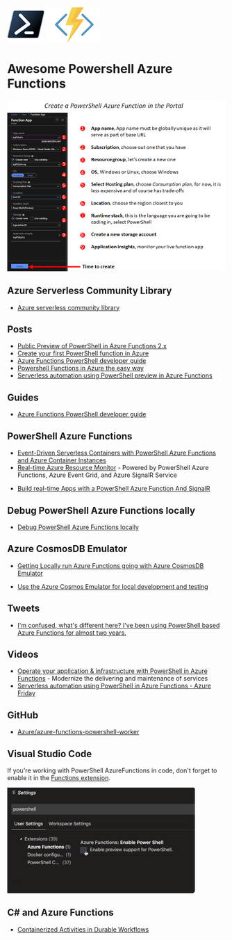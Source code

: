 ![](/images/PSCoreLogo.png)
![](/images/AzureFunctionLogo.png)

# Awesome Powershell Azure Functions

![](/images/CreatePSAzFnInPortal.png)

## Azure Serverless Community Library

- [Azure serverless community library](https://www.serverlesslibrary.net/?language=PowerShell)

##  Posts

- [Public Preview of PowerShell in Azure Functions 2.x](https://devblogs.microsoft.com/powershell/public-preview-of-powershell-in-azure-functions-2-x/)
- [Create your first PowerShell function in Azure](https://docs.microsoft.com/en-us/azure/azure-functions/functions-create-first-function-powershell?ocid=AID754288&wt.mc_id=CFID0454)
- [Azure Functions PowerShell developer guide](https://docs.microsoft.com/en-us/azure/azure-functions/functions-reference-powershell)
- [Powershell Functions in Azure the easy way](https://agazoth.github.io/blogpost/2019/04/29/Powershell-Functions-In-Azure-The-Easy-Way.html)
- [Serverless automation using PowerShell preview in Azure Functions](https://azure.microsoft.com/en-us/blog/serverless-automation-using-powershell-preview-in-azure-functions/)

## Guides

- [Azure Functions PowerShell developer guide](https://docs.microsoft.com/en-us/azure/azure-functions/functions-reference-powershell)

## PowerShell Azure Functions

- [Event-Driven Serverless Containers with PowerShell Azure Functions and Azure Container Instances](https://dev.to/azure/event-driven-serverless-containers-with-powershell-azure-functions-and-azure-container-instances-e9b
)
- [Real-time Azure Resource Monitor](https://github.com/anthonychu/functions-resource-monitor) - Powered by PowerShell Azure Functions, Azure Event Grid, and Azure SignalR Service
<!-- ![](https://raw.githubusercontent.com/anthonychu/functions-resource-monitor/master/powershell-func-resource-monitor.gif) -->
- [Build real-time Apps with a PowerShell Azure Function And SignalR](https://dfinke.github.io/powershell,%20azure%20functions,%20signalr/2019/05/12/Build-real-time-Apps-with-a-PowerShell-Azure-Function-And-SignalR.html)

## Debug PowerShell Azure Functions locally

- [Debug PowerShell Azure Functions locally](https://docs.microsoft.com/en-us/azure/azure-functions/functions-debug-powershell-local)

## Azure CosmosDB Emulator

- [Getting Locally run Azure Functions going with Azure CosmosDB Emulator](http://www.tobiaswright.com/2017/10/19/Getting-Locally-run-Azure-Functions-going-with-Azure-CosmosDB-Emulator/)

- [Use the Azure Cosmos Emulator for local development and testing](https://docs.microsoft.com/en-us/azure/cosmos-db/local-emulator)

## Tweets

- [I'm confused, what's different here? I've been using PowerShell based Azure Functions for almost two years.](https://twitter.com/nthonyChu/status/1122543092534349824?ref_src=twsrc%5Etfw%7Ctwcamp%5Etweetembed%7Ctwterm%5E1122543092534349824&ref_url=https%3A%2F%2Fdevclass.com%2F2019%2F04%2F29%2Fpowershell-fans-swoon-as-microsoft-previews-azure-functions-support%2F)

## Videos

- [Operate your application & infrastructure with PowerShell in Azure Functions](https://www.youtube.com/watch?v=4IYbnaJ204Y) - Modernize the delivering and maintenance of services
- [Serverless automation using PowerShell in Azure Functions - Azure Friday](https://www.youtube.com/watch?v=biTE9PgdOAs&feature=youtu.be&fbclid=IwAR0ES1S8vI8G5alUdjlGQDoR8BYz1G1uQeSaTGrb4dLzJPpPbWerZDcLafM)

## GitHub

- [Azure/azure-functions-powershell-worker](https://github.com/Azure/azure-functions-powershell-worker)

## Visual Studio Code

If you're working with PowerShell AzureFunctions in code, don't forget to enable it in the [Functions extension](https://docs.microsoft.com/en-us/azure/azure-functions/functions-create-first-function-powershell).

![](/images/PowerShellAzureFunctionsVSC.png)


## C# and Azure Functions

- [Containerized Activities in Durable Workflows](https://markheath.net/post/serverless-containers-durable-workflows-4)
